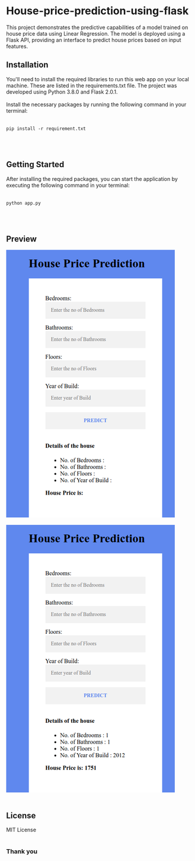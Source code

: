 # House-price-prediction-using-flask
This project demonstrates the predictive capabilities of a model trained on house price data using Linear Regression. The model is deployed using a Flask API, providing an interface to predict house prices based on input features.



## Installation

You'll need to install the required libraries to run this web app on your local machine. These are listed in the requirements.txt file. The project was developed using Python 3.8.0 and Flask 2.0.1.<br><br> Install the necessary packages by running the following command in your terminal:<br><br>

```
pip install -r requirement.txt
```
<br>
<br>

## Getting Started

After installing the required packages, you can start the application by executing the following command in your terminal:<br><br>
```
python app.py
```
<br>
<br>

## Preview
<img src='https://github.com/dheerajsaroha/House-price-prediction-using-flask-main/blob/main/static/images/form.png'></img>
<br>
<br>
<img src='https://github.com/dheerajsaroha/House-price-prediction-using-flask-main/blob/main/static/images/prediction.png'></img>
<br>
<br>

## License
MIT License
<br>
<br>

### Thank you
